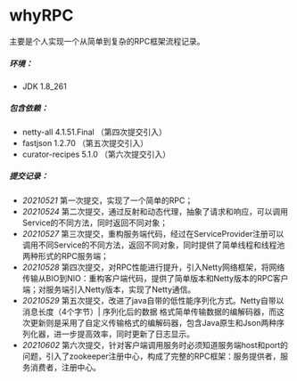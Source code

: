 # whyRPC
主要是个人实现一个从简单到复杂的RPC框架流程记录。

##### 环境：
* JDK 1.8_261
##### 包含依赖：
* netty-all 4.1.51.Final （第四次提交引入）
* fastjson 1.2.70 （第五次提交引入）
* curator-recipes 5.1.0 （第六次提交引入）

##### 提交记录：
* *20210521* 第一次提交，实现了一个简单的RPC；
* *20210524* 第二次提交，通过反射和动态代理，抽象了请求和响应，可以调用Service的不同方法，同时返回不同对象；
* *20210527* 第三次提交，重构服务端代码，经过在ServiceProvider注册可以调用不同Service的不同方法，返回不同对象，同时提供了简单线程和线程池两种形式的RPC服务端；
* *20210528* 第四次提交，对RPC性能进行提升，引入Netty网络框架，将网络传输从BIO到NIO：重构客户端代码，提供了简单版本和Netty版本的RPC客户端；对服务端引入Netty版本，实现了Netty通信。
* *20210529* 第五次提交，改进了java自带的低性能序列化方式。Netty自带以 消息长度（4个字节）| 序列化后的数据 格式简单传输数据的编解码器，而这次更新则是采用了自定义传输格式的编解码器，包含Java原生和Json两种序列化器，进一步提高效率，同时更新了日志显示。
* *20210602* 第六次提交，针对客户端调用服务时必须知道服务端host和port的问题，引入了zookeeper注册中心，构成了完整的RPC框架：服务提供者，服务消费者，注册中心。